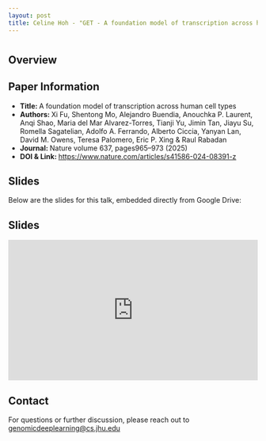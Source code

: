 ```yaml
---
layout: post
title: Celine Hoh - "GET - A foundation model of transcription across human cell types" (Fu et al.)
---
```

<h1></h1>

<h2>Overview</h2>
<p>
</p>

<h2>Paper Information</h2>
<ul>
  <li><strong>Title: </strong>A foundation model of transcription across human cell types</li>
  <li><strong>Authors: </strong>Xi Fu, Shentong Mo, Alejandro Buendia, Anouchka P. Laurent, Anqi Shao, Maria del Mar Alvarez-Torres, Tianji Yu, Jimin Tan, Jiayu Su, Romella Sagatelian, Adolfo A. Ferrando, Alberto Ciccia, Yanyan Lan, David M. Owens, Teresa Palomero, Eric P. Xing & Raul Rabadan</li>
  <li><strong>Journal: </strong>Nature volume 637, pages965–973 (2025)</li>
  <li><strong>DOI & Link: </strong><a href="https://www.nature.com/articles/s41586-024-08391-z" target="_blank">https://www.nature.com/articles/s41586-024-08391-z</a></li>
</ul>

<h2>Slides</h2>
<p>Below are the slides for this talk, embedded directly from Google Drive:</p>
<h2>Slides</h2>
<div class="iframe-container" style="position: relative; padding-bottom: 56.25%; height: 0; overflow: hidden;">
  <iframe
    src="https://drive.google.com/file/d/1ws3WAX4HzWGQsNyqTXutnCH0FFWDQ8VN/preview"
    width="100%"
    height="100%"
    style="position: absolute; top: 0; left: 0;"
    frameborder="0"
    allowfullscreen>
  </iframe>
</div>


<h2>Contact</h2>
<p>
  For questions or further discussion, please reach out to <a href="genomicdeeplearning@cs.jhu.edu">genomicdeeplearning@cs.jhu.edu</a>
</p>
